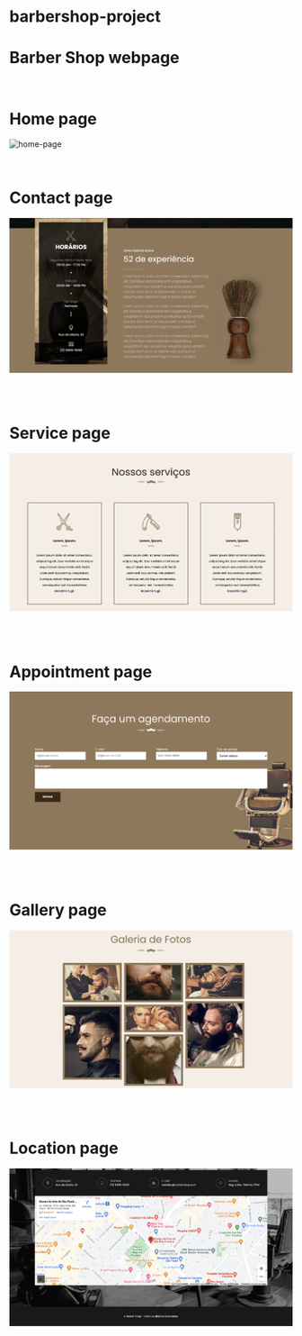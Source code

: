 # barbershop-project
# Barber Shop webpage

<br>

# Home page
<img alt="home-page" src="https://github.com/brenoborba/barbershop-project/blob/main/images-web/home.png">&nbsp;

<br>

# Contact page

<img alt="home-page" src="https://github.com/brenoborba/barbershop-project/blob/main/images-web/timing.png">&nbsp;

<br>

# Service page

<img alt="home-page" src="https://github.com/brenoborba/barbershop-project/blob/main/images-web/services.png">&nbsp;

<br>

# Appointment page

<img alt="home-page" src="https://github.com/brenoborba/barbershop-project/blob/main/images-web/appointment.png">&nbsp;

<br>

# Gallery page

<img alt="home-page" src="https://github.com/brenoborba/barbershop-project/blob/main/images-web/gallery.png">&nbsp;

<br>

# Location page

<img alt="home-page" src="https://github.com/brenoborba/barbershop-project/blob/main/images-web/location.png">&nbsp;

